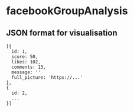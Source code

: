 # facebookGroupAnalysis
## JSON format for visualisation
```
[{
  id: 1,
  score: 50,
  likes: 102,
  comments: 13,
  message: ''
  full_picture: 'https://...'
},
{
  id: 2,
  ...
}]
```
